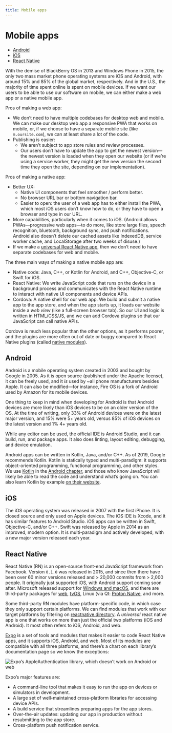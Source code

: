 ```yaml
---
title: Mobile apps
---
```


# Mobile apps

* [Android](#android)
* [iOS](#ios)
* [React Native](#react-native)

With the demise of BlackBerry OS in 2013 and Windows Phone in 2015, the only two mass market phone operating systems are iOS and Android, with around 15% and 85% of the global market, respectively. And in the U.S., the majority of time spent online is spent on mobile devices. If we want our users to be able to use our software on mobile, we can either make a web app or a native mobile app.

Pros of making a web app:

- We don’t need to have multiple codebases for desktop web and mobile. We can make our desktop web app a responsive PWA that works on mobile, or, if we choose to have a separate mobile site (like `m.oursite.com`), we can at least share a lot of the code.
- Publishing is easier:
  - We aren’t subject to app store rules and review processes.
  - Our users don’t have to update the app to get the newest version—the newest version is loaded when they open our website (or if we’re using a service worker, they might get the new version the second time they open the site, depending on our implementation).

Pros of making a native app:

- Better UX: 
  - Native UI components that feel smoother / perform better.
  - No browser URL bar or bottom navigation bar.
  - Easier to open: the user of a web app has to either install the PWA, which most iOS users don’t know how to do, or they have to open a browser and type in our URL.
- More capabilities, particularly when it comes to iOS. (Android allows PWAs—progressive web apps—to do more, like store large files, speech recognition, bluetooth, background sync, and push notifications. Android also doesn’t delete our cached assets like IndexedDB, service worker cache, and LocalStorage after two weeks of disuse.)
- If we make a [universal React Native app](#react-native), then we don’t need to have separate codebases for web and mobile.

The three main ways of making a native mobile app are:

- Native code: Java, C++, or Kotlin for Android, and C++, Objective-C, or Swift for iOS.
- React Native: We write JavaScript code that runs on the device in a background process and communicates with the React Native runtime to interact with native UI components and device APIs.
- Cordova: A native shell for our web app. We build and submit a native app to the app store, and when the app starts up, it loads our website inside a *web view* (like a full-screen browser tab). So our UI and logic is written in HTML/CSS/JS, and we can add Cordova plugins so that our JavaScript can call native APIs.

Cordova is much less popular than the other options, as it performs poorer, and the plugins are more often out of date or buggy compared to React Native plugins (called [native modules](https://reactnative.dev/docs/native-modules-setup)).

## Android

Android is a mobile operating system created in 2003 and bought by Google in 2005. As it is open source (published under the Apache license), it can be freely used, and it *is* used by ~all phone manufacturers besides Apple. It can also be modified—for instance, Fire OS is a fork of Android used by Amazon for its mobile devices. 

One thing to keep in mind when developing for Android is that Android devices are more likely than iOS devices to be on an older version of the OS. At the time of writing, only 33% of Android devices were on the latest major version, and 15% were 5+ years old, versus 85% of iOS devices on the latest version and 1% 4+ years old.

While any editor can be used, the official IDE is Android Studio, and it can build, run, and package apps. It also does linting, layout editing, debugging, and device emulation.

Android apps can be written in Kotlin, Java, and/or C++. As of 2019, Google recommends Kotlin. Kotlin is statically typed and multi-paradigm: it supports object-oriented programming, functional programming, and other styles. We use [Kotlin](https://kotlinlang.org/) in the [Android chapter](../android/index.md), and those who know JavaScript will likely be able to read the code and understand what’s going on. You can also learn Kotlin by example [on their website](https://play.kotlinlang.org/byExample/overview). 

## iOS

The iOS operating system was released in 2007 with the first iPhone. It is closed source and only used on Apple devices. The iOS IDE is Xcode, and it has similar features to Android Studio. iOS apps can be written in Swift, Objective-C, and/or C++. Swift was released by Apple in 2014 as an improved, modern option. It is multi-paradigm and actively developed, with a new major version released each year.

## React Native

React Native (RN) is an open-source front-end JavaScript framework from Facebook. Version `0.1.0` was released in 2015, and since then there have been over 60 minor versions released and > 20,000 commits from > 2,000 people. It originally just supported iOS, with Android support coming soon after. Microsoft released support for [Windows and macOS](https://microsoft.github.io/react-native-windows/), and there are third-party packages for [web](https://github.com/necolas/react-native-web), [tvOS](https://github.com/react-native-community/react-native-tvos), Linux (via Qt: [Proton Native](https://github.com/kusti8/proton-native), and more. 

Some third-party RN modules have platform-specific code, in which case they only support certain platforms. We can find modules that work with our target platforms by filtering on [reactnative.directory](https://reactnative.directory/). A *universal* react native app is one that works on more than just the official two platforms (iOS and Android). It most often refers to iOS, Android, and web. 

[Expo](https://expo.io/) is a set of tools and modules that makes it easier to code React Native apps, and it supports iOS, Android, and web. Most of its modules are compatible with all three platforms, and there’s a chart on each library’s documentation page so we know the exceptions:

![Expo’s AppleAuthentication library, which doesn’t work on Android or web](../img/expo-library-compatibility.png)

Expo’s major features are:

- A command-line tool that makes it easy to run the app on devices or simulators in development.
- A large set of well-maintained cross-platform libraries for accessing device APIs.
- A build service that streamlines preparing apps for the app stores.
- Over-the-air updates: updating our app in production without resubmitting to the app store.
- Cross-platform push notification service.

